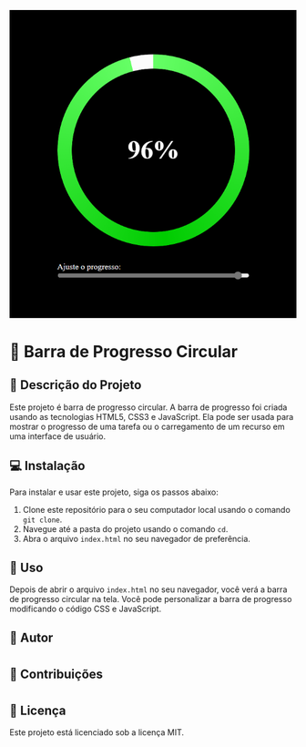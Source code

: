 ![alt text](image-1.png)


# 🔄 Barra de Progresso Circular

## 📝 Descrição do Projeto

Este projeto é barra de progresso circular. A barra de progresso foi criada usando as tecnologias HTML5, CSS3 e JavaScript. Ela pode ser usada para mostrar o progresso de uma tarefa ou o carregamento de um recurso em uma interface de usuário.


## 💻 Instalação

Para instalar e usar este projeto, siga os passos abaixo:

1. Clone este repositório para o seu computador local usando o comando `git clone`.
2. Navegue até a pasta do projeto usando o comando `cd`.
3. Abra o arquivo `index.html` no seu navegador de preferência.


## 🚀 Uso

Depois de abrir o arquivo `index.html` no seu navegador, você verá a barra de progresso circular na tela. Você pode personalizar a barra de progresso modificando o código CSS e JavaScript.


## 👤 Autor

#


## 🤝 Contribuições

#


## 📜 Licença

Este projeto está licenciado sob a licença MIT.
